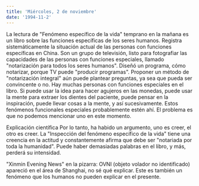 ```yaml
---
title: 'Miércoles, 2 de noviembre'
date: '1994-11-2'
---
```


La lectura de "Fenómeno específico de la vida" temprano en la mañana es un libro sobre las funciones específicas de los seres humanos. Registra sistemáticamente la situación actual de las personas con funciones específicas en China. Son un grupo de televisión, listo para fotografiar las capacidades de las personas con funciones especiales, llamado "notarización para todos los seres humanos". Diseñó un programa, cómo notarizar, porque TV puede "producir programas". Proponer un método de "notarización integral" aún puede plantear preguntas, ya sea que pueda ser convincente o no. Hay muchas personas con funciones especiales en el libro. Si puede usar la idea para hacer agujeros en las monedas, puede usar la mente para extraer los dientes del paciente, puede pensar en la inspiración, puede llevar cosas a la mente, y así sucesivamente. Estos fenómenos funcionales especiales probablemente estén ahí. El problema es que no podemos mencionar uno en este momento.

Explicación científica Por lo tanto, ha habido un argumento, uno es creer, el otro es creer. La "Inspección del fenómeno específico de la vida" tiene una creencia en la actitud y constantemente afirma que debe ser "notariada por toda la humanidad". Puede haber demasiadas palabras en el libro, y más, perderá su intensidad.

"Xinmin Evening News" en la pizarra: OVNI (objeto volador no identificado) apareció en el área de Shanghai, no sé qué explicar. Este es también un fenómeno que los humanos no pueden explicar en el presente.

